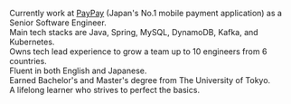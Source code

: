 Currently work at [PayPay](https://paypay.ne.jp/) (Japan's No.1 mobile payment application) as a Senior Software Engineer.  
Main tech stacks are Java, Spring, MySQL, DynamoDB, Kafka, and Kubernetes.  
Owns tech lead experience to grow a team up to 10 engineers from 6 countries.  
Fluent in both English and Japanese.  
Earned Bachelor's and Master's degree from The University of Tokyo.  
A lifelong learner who strives to perfect the basics.  
